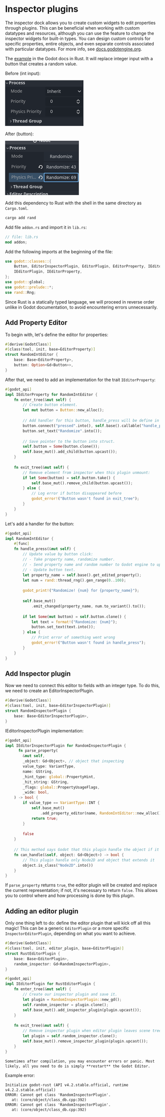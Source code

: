 <!--
  ~ Copyright (c) godot-rust; Bromeon and contributors.
  ~ This Source Code Form is subject to the terms of the Mozilla Public
  ~ License, v. 2.0. If a copy of the MPL was not distributed with this
  ~ file, You can obtain one at https://mozilla.org/MPL/2.0/.
-->

# Inspector plugins

The inspector dock allows you to create custom widgets to edit properties through plugins.
This can be beneficial when working with custom datatypes and resources, although you can
use the feature to change the inspector widgets for built-in types. You can design custom
controls for specific properties, entire objects, and even separate controls associated
with particular datatypes.
For more info, see
[docs.godotengine.org](https://docs.godotengine.org/en/stable/classes/class_editorinspectorplugin.html#class-editorinspectorplugin).

The [example](https://docs.godotengine.org/en/stable/tutorials/plugins/editor/inspector_plugins.html)
in the Godot docs in Rust. It will replace integer input with a button that creates a random value.

Before (int input):

![Before](./images/before.png)

After (button):

![After](./images/after.png)

Add this dependency to Rust with the shell in the same directory as `Cargo.toml`.

```bash
cargo add rand
```

Add file `addon.rs` and import it in `lib.rs`:

```rust
// file: lib.rs
mod addon;
```

Add the following imports at the beginning of the file:

```rust
use godot::classes::{
    Button, EditorInspectorPlugin, EditorPlugin, EditorProperty, IEditorInspectorPlugin,
    IEditorPlugin, IEditorProperty,
};
use godot::global;
use godot::prelude::*;
use rand::Rng;
```

Since Rust is a statically typed language, we will proceed in reverse order unlike in Godot documentation, to avoid encountering errors unnecessarily.


## Add Property Editor

To begin with, let's define the editor for properties:

```rust
#[derive(GodotClass)]
#[class(tool, init, base=EditorProperty)]
struct RandomIntEditor {
    base: Base<EditorProperty>,
    button: Option<Gd<Button>>,
}
```

After that, we need to add an implementation for the trait `IEditorProperty`:

```rust
#[godot_api]
impl IEditorProperty for RandomIntEditor {
    fn enter_tree(&mut self) {
        // Create button element.
        let mut button = Button::new_alloc();
        
        // Add handler for this button, handle_press will be define in another impl.
        button.connect("pressed".into(), self.base().callable("handle_press"));
        button.set_text("Randomize".into());
        
        // Save pointer to the button into struct.
        self.button = Some(button.clone());
        self.base_mut().add_child(button.upcast());
    }

    fn exit_tree(&mut self) {
        // Remove element from inspector when this plugin unmount:
        if let Some(button) = self.button.take() {
            self.base_mut().remove_child(button.upcast());
        } else {
            // Log error if button disappeared before
            godot_error!("Button wasn't found in exit_tree");
        }
    }
}
```

Let's add a handler for the button:

```rust
#[godot_api]
impl RandomIntEditor {
    #[func]
    fn handle_press(&mut self) {
        // Update value by button click:
        // - Take property name, randomize number.
        // - Send property name and random number to Godot engine to update value.
        // - Update button text.
        let property_name = self.base().get_edited_property();
        let num = rand::thread_rng().gen_range(0..100);

        godot_print!("Randomize! {num} for {property_name}");

        self.base_mut()
            .emit_changed(property_name, num.to_variant().to());

        if let Some(mut button) = self.button.clone() {
            let text = format!("Randomize: {num}");
            button.set_text(text.into());
        } else {
            // Print error of something went wrong
            godot_error!("Button wasn't found in handle_press");
        }
    }
}
```


## Add Inspector plugin

Now we need to connect this editor to fields with an integer type.
To do this, we need to create an EditorInspectorPlugin.

```rust
#[derive(GodotClass)]
#[class(tool, init, base=EditorInspectorPlugin)]
struct RandomInspectorPlugin {
    base: Base<EditorInspectorPlugin>,
}
```

IEditorInspectorPlugin implementation:

```rust
#[godot_api]
impl IEditorInspectorPlugin for RandomInspectorPlugin {
      fn parse_property(
        &mut self,
        _object: Gd<Object>, // object that inspecting
        value_type: VariantType,
        name: GString,
        _hint_type: global::PropertyHint,
        _hit_string: GString,
        _flags: global::PropertyUsageFlags,
        _wide: bool,
    ) -> bool {
        if value_type == VariantType::INT {
            self.base_mut()
                .add_property_editor(name, RandomIntEditor::new_alloc().upcast());
            return true;
        }

        false
    }

    // This method says Godot that this plugin handle the object if it returns true
    fn can_handle(&self, object: Gd<Object>) -> bool {
        // This plugin handle only Node2D and object that extends it
        object.is_class("Node2D".into())
    }
}
```

If `parse_property` returns `true`, the editor plugin will be created and replace the current
representation; if not, it's necessary to return `false`.
This allows you to control where and how processing is done by this plugin.


## Adding an editor plugin

Only one thing left to do: define the editor plugin that will kick off all this magic!
This can be a generic `EditorPlugin` or a more specific `InspectorEditorPlugin`, depending
on what you want to achieve.


```rust
#[derive(GodotClass)]
#[class(tool, init, editor_plugin, base=EditorPlugin)]
struct RustEditorPlugin {
    base: Base<EditorPlugin>,
    random_inspector: Gd<RandomInspectorPlugin>,
}
```

```rust
#[godot_api]
impl IEditorPlugin for RustEditorPlugin {
    fn enter_tree(&mut self) {
        // Create our inspector plugin and save it.
        let plugin = RandomInspectorPlugin::new_gd();
        self.random_inspector = plugin.clone();
        self.base_mut().add_inspector_plugin(plugin.upcast());
    }

    fn exit_tree(&mut self) {
        // Remove inspector plugin when editor plugin leaves scene tree.
        let plugin = self.random_inspector.clone();
        self.base_mut().remove_inspector_plugin(plugin.upcast());
    }
}
```


```admonish note title="Troubleshooting"
Sometimes after compilation, you may encounter errors or panic. Most likely, all you need to do is simply **restart** the Godot Editor.
```

Example error:

```log
Initialize godot-rust (API v4.2.stable.official, runtime v4.2.2.stable.official)
ERROR: Cannot get class 'RandomInspectorPlugin'.
   at: (core/object/class_db.cpp:392)
ERROR: Cannot get class 'RandomInspectorPlugin'.
   at: (core/object/class_db.cpp:392)
```

